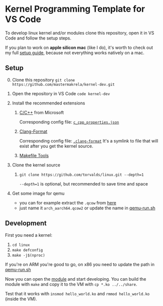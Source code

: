 # Kernel Programming Template for VS Code

To develop linux kernel and/or modules clone this repository, open it in VS Code
and follow the setup steps.

If you plan to work on **apple silicon mac** (like I do),
it's worth to check out my full [setup guide](https://mastermakrela.com/kernel),
because not everything works natively on a mac.

## Setup

0. Clone this repository
   `git clone https://github.com/mastermakrela/kernel-dev.git`

1. Open the repository in VS Code
   `code kernel-dev`

2. Install the recommended extensions

   1. [C/C++](https://marketplace.visualstudio.com/items?itemName=ms-vscode.cpptools) from Microsoft

      Corresponding config file: [`c_cpp_properties.json`](.vscode/c_cpp_properties.json)

   2. [Clang-Format](https://marketplace.visualstudio.com/items?itemName=xaver.clang-format)

      Corresponding config file: [`.clang-format`](.clang-format)
      It's a symlink to file that will exist after you get the kernel source.

   3. [Makefile Tools](https://marketplace.visualstudio.com/items?itemName=ms-vscode.makefile-tools)

3. Clone the kernel source

   1. `git clone https://github.com/torvalds/linux.git --depth=1`

      `--depth=1` is optional, but recommended to save time and space

4. Get some image for qemu

   - you can for example extract the `.qcow` from [here](https://mac.getutm.app/gallery/archlinux-arm)
   - just name it `arch_aarch64.qcow2` or update the name in [qemu-run.sh](qemu-run.sh)

## Development

First you need a kernel:

1. `cd linux`
2. `make defconfig`
3. `make -j$(nproc)`

If you're on ARM you're good to go, on x86 you need to update the path in [qemu-run.sh](qemu-run.sh)

Now you can open the [module](modules/hello_world/hello_world.c) and start developing.
You can build the module with `make`
and copy it to the VM with `cp *.ko ../../share`.

Test that it works with `insmod hello_world.ko` and `rmmod hello_world.ko` (inside the VM).
